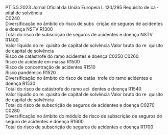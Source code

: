 PT  5.5.2023 Jornal Oficial da União Europeia L 120/295
 Requisito de ca ­
pital de solvência  
C0240  
Diversificação no âmbito do risco de subs ­
crição de seguros de acidentes e doença 
NSTV  R1300  
Total do risco de subscrição de seguros 
de acidentes e doença NSTV  R1400  
Valor líquido do re ­
quisito de capital de 
solvência  Valor bruto do re ­
quisito de capital de 
solvência  
Risco de catástrofe do ramo acidentes e 
doença  C0250  C0260  
Risco de acidente em massa  R1500  
Risco de concentração de acidentes  R1510  
Risco pandémico  R1520  
Diversificação no âmbito do risco de catás ­
trofe do ramo acidentes e doença  R1530  
Total do risco de catástrofe do ramo aci ­
dentes e doença  R1540  
Valor líquido do re ­
quisito de capital de 
solvência  Valor bruto do re ­
quisito de capital de 
solvência  
Total do risco de subscrição de seguros 
de acidentes e doença  C0270  C0280  
Diversificação no âmbito do módulo de 
risco de subscrição de seguros do seguro 
de acidentes e doença  R1600  
Total do risco de subscrição de seguros 
de acidentes e doença  R1700